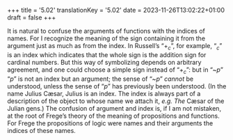 +++
title = '5.02'
translationKey = '5.02'
date = 2023-11-26T13:02:22+01:00
draft = false
+++

It is natural to confuse the arguments of functions with the indices of names. For I recognize the meaning of the sign containing it from the argument just as much as from the index.
In Russell’s “<span class="mathmode"><span class="mathrel">+</span><sub><var>c</var></sub></span>”, for example, “<span class="mathmode"><sub><var>c</var></sub></span>” is an index which indicates that the whole sign is the addition sign for cardinal numbers. But this way of symbolizing depends on arbitrary agreement, and one could choose a simple sign instead of “<span class="mathmode"><span class="mathrel">+</span><sub><var>c</var></sub></span>”: but in “<span class="mathmode"><span class="mathop">~</span><var>p</var></span>” “<span class="mathmode"><var>p</var></span>” is not an index but an argument; the sense of “<span class="mathmode"><span class="mathop">~</span><var>p</var></span>” <em>cannot</em> be understood, unless the sense of “<span class="mathmode"><var>p</var></span>” has previously been understood. (In the name Julius Cæsar, Julius is an index. The index is always part of a description of the object to whose name we attach it, <em>e.g.</em> <em>The</em> Cæsar of the Julian gens.)
The confusion of argument and index is, if I am not mistaken, at the root of Frege’s theory of the meaning of propositions and functions. For Frege the propositions of logic were names and their arguments the indices of these names.
